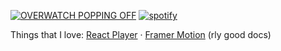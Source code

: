 [![OVERWATCH POPPING OFF](https://img.shields.io/badge/OVERBUFF-MAX%20JUICE-yellow)](https://playoverwatch.com/ru-ru/career/pc/Z%C7%A0RDOY%C3%B8COM-2757/)
[![spotify](https://img.shields.io/static/v1?label=zardo96&logo=Spotify&message=%20)](https://open.spotify.com/user/zardo96)


Things that I love: [React Player](https://www.npmjs.com/package/react-player) &middot; [Framer Motion](https://www.framer.com/api/motion/) (rly good docs)

<!--
**zardoy/zardoy** is a ✨ _special_ ✨ repository because its `README.md` (this file) appears on your GitHub profile.

Here are some ideas to get you started:

- 🔭 I’m currently working on ...
- 🌱 I’m currently learning ...
- 👯 I’m looking to collaborate on ...
- 🤔 I’m looking for help with ...
- 💬 Ask me about ...
- 📫 How to reach me: ...
- 😄 Pronouns: ...
- ⚡ Fun fact: ...
-->
